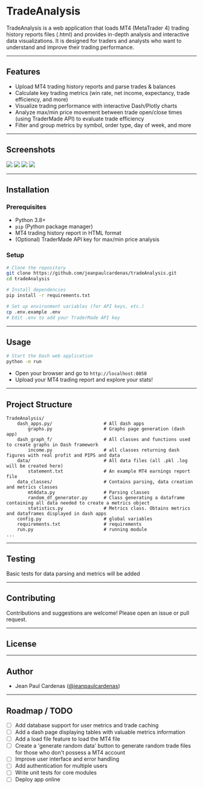 # TradeAnalysis

TradeAnalysis is a web application that loads MT4 (MetaTrader 4) trading history reports files (.html) and provides in-depth analysis 
and interactive data visualizations. It is designed for traders and analysts who want to understand and improve their 
trading performance.

---

## Features

- Upload MT4 trading history reports and parse trades & balances
- Calculate key trading metrics (win rate, net income, expectancy, trade efficiency, and more)
- Visualize trading performance with interactive Dash/Plotly charts
- Analyze max/min price movement between trade open/close times (using TraderMade API) to evaluate trade efficiency
- Filter and group metrics by symbol, order type, day of week, and more

---

## Screenshots

![](https://media2.giphy.com/media/v1.Y2lkPTc5MGI3NjExNzdicjM1dnFwdWMyOWRuOWUxdzg5bTB6YTZ3YTQ4a2dibXBlZzJ4eiZlcD12MV9pbnRlcm5hbF9naWZfYnlfaWQmY3Q9Zw/ylmPcsguQ8rBe1NitK/giphy.gif)
![](https://imgur.com/9Wn9rHy.gif)
![](https://imgur.com/lHQ46ZB.gif)
![](https://i.imgur.com/pcURBza.gif)

---

## Installation

### Prerequisites

- Python 3.8+
- `pip` (Python package manager)
- MT4 trading history report in HTML format
- (Optional) TraderMade API key for max/min price analysis

### Setup

```bash
# Clone the repository
git clone https://github.com/jeanpaulcardenas/tradeAnalysis.git
cd tradeAnalysis

# Install dependencies
pip install -r requirements.txt

# Set up environment variables (for API keys, etc.)
cp .env.example .env
# Edit .env to add your TraderMade API key
```

---

## Usage

```bash
# Start the Dash web application
python -m run
```

- Open your browser and go to `http://localhost:8050`
- Upload your MT4 trading report and explore your stats!

---

## Project Structure

```
TradeAnalysis/
    dash_apps.py/                   # All dash apps
        graphs.py                   # Graphs page generation (dash app)
    dash_graph_f/                   # All classes and functions used to create graphs in Dash framework
        income.py                   # all classes returning dash figures with real profit and PIPS and data
    data/                           # All data files (all .pkl .log will be created here)
        statement.txt               # An example MT4 earnings report file
    data_classes/                   # Contains parsing, data creation and metrics classes
        mt4data.py                  # Parsing classes
        random_df_generator.py      # Class generating a dataframe containing all data needed to create a metrics object
        statistics.py               # Metrics class. Obtains metrics and dataframes displayed in dash apps
    config.py                       # global variables
    requirements.txt                # requirements
    run.py                          # running module
...
```

---

## Testing

Basic tests for data parsing and metrics will be added

---

## Contributing

Contributions and suggestions are welcome! Please open an issue or pull request.

---

## License

[//]: # ([MIT License]&#40;LICENSE&#41;)

---

## Author

- Jean Paul Cardenas ([@jeanpaulcardenas](https://github.com/jeanpaulcardenas))

---

## Roadmap / TODO

- [ ] Add database support for user metrics and trade caching
- [ ] Add a dash page displaying tables with valuable metrics information
- [ ] Add a load file feature to load the MT4 file
- [ ] Create a 'generate random data' button to generate random trade files for those who don't possess a MT4 account
- [ ] Improve user interface and error handling
- [ ] Add authentication for multiple users
- [ ] Write unit tests for core modules
- [ ] Deploy app online
